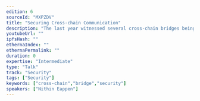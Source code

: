 ```yaml
---
edition: 6
sourceId: "MXPZDV"
title: "Securing Cross-chain Communication"
description: "The last year witnessed several cross-chain bridges being hacked and millions of dollars stolen by hackers. Despite the bridges having gone through several audits, we still see them getting exploited because hackers were able to get access to authorized private keys, signature replay attacks, etc. Let us see what a secure cross-chain bridge architecture should look like and what are the possible attack vectors and mitigation techniques."
youtubeUrl: ""
ipfsHash: ""
ethernaIndex: ""
ethernaPermalink: ""
duration: 0
expertise: "Intermediate"
type: "Talk"
track: "Security"
tags: ["Security"]
keywords: ["cross-chain","bridge","security"]
speakers: ["Nithin Eappen"]
---
```

